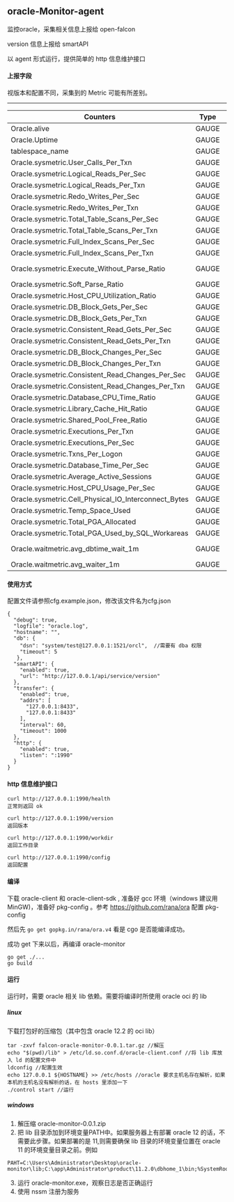 ## oracle-Monitor-agent

监控oracle，采集相关信息上报给 open-falcon

version 信息上报给 smartAPI

以 agent 形式运行，提供简单的 http 信息维护接口

#### 上报字段
视版本和配置不同，采集到的 Metric 可能有所差别。

--------------------------------
| Counters | Type |Tag| Notes|
|-----|------|------|------|
|Oracle.alive|GAUGE|/|oracle alive, 1/-1|
|Oracle.Uptime|GAUGE|database=database,instance=instance|uptime|
|tablespace_name|GAUGE|database=database,instance=instance,tablespace_name=tablespace_name|tablespace usage percent|
|Oracle.sysmetric.User_Calls_Per_Txn|GAUGE|database=database,instance=instance|Calls Per Txn|
|Oracle.sysmetric.Logical_Reads_Per_Sec|GAUGE|database=database,instance=instance|Reads Per Second|
|Oracle.sysmetric.Logical_Reads_Per_Txn|GAUGE|database=database,instance=instance|Reads Per Txn|
|Oracle.sysmetric.Redo_Writes_Per_Sec|GAUGE|database=database,instance=instance|Writes Per Second|
|Oracle.sysmetric.Redo_Writes_Per_Txn|GAUGE|database=database,instance=instance|Writes Per Txn|
|Oracle.sysmetric.Total_Table_Scans_Per_Sec|GAUGE|database=database,instance=instance|Scans Per Second|
|Oracle.sysmetric.Total_Table_Scans_Per_Txn|GAUGE|database=database,instance=instance|Scans Per Txn|
|Oracle.sysmetric.Full_Index_Scans_Per_Sec|GAUGE|database=database,instance=instance|Scans Per Second|
|Oracle.sysmetric.Full_Index_Scans_Per_Txn|GAUGE|database=database,instance=instance|Scans Per Txn|
|Oracle.sysmetric.Execute_Without_Parse_Ratio|GAUGE|database=database,instance=instance|% (ExecWOParse/TotalExec)|
|Oracle.sysmetric.Soft_Parse_Ratio|GAUGE|database=database,instance=instance|% SoftParses/TotalParses|
|Oracle.sysmetric.Host_CPU_Utilization_Ratio|GAUGE|database=database,instance=instance|% Busy/(Idle+Busy)|
|Oracle.sysmetric.DB_Block_Gets_Per_Sec|GAUGE|database=database,instance=instance|Blocks Per Second|
|Oracle.sysmetric.DB_Block_Gets_Per_Txn|GAUGE|database=database,instance=instance|Blocks Per Txn|
|Oracle.sysmetric.Consistent_Read_Gets_Per_Sec|GAUGE|database=database,instance=instance|Blocks Per Second|
|Oracle.sysmetric.Consistent_Read_Gets_Per_Txn|GAUGE|database=database,instance=instance|Blocks Per Txn|
|Oracle.sysmetric.DB_Block_Changes_Per_Sec|GAUGE|database=database,instance=instance|Blocks Per Second|
|Oracle.sysmetric.DB_Block_Changes_Per_Txn|GAUGE|database=database,instance=instance|Blocks Per Txn|
|Oracle.sysmetric.Consistent_Read_Changes_Per_Sec|GAUGE|database=database,instance=instance|Blocks Per Second|
|Oracle.sysmetric.Consistent_Read_Changes_Per_Txn|GAUGE|database=database,instance=instance|Blocks Per Txn|
|Oracle.sysmetric.Database_CPU_Time_Ratio|GAUGE|database=database,instance=instance|% Cpu/DB_Time|
|Oracle.sysmetric.Library_Cache_Hit_Ratio|GAUGE|database=database,instance=instance|% Hits/Pins|
|Oracle.sysmetric.Shared_Pool_Free_Ratio|GAUGE|database=database,instance=instance|% Free/Total|
|Oracle.sysmetric.Executions_Per_Txn|GAUGE|database=database,instance=instance|Executes Per Txn|
|Oracle.sysmetric.Executions_Per_Sec|GAUGE|database=database,instance=instance|Executes Per Second|
|Oracle.sysmetric.Txns_Per_Logon|GAUGE|database=database,instance=instance|Txns Per Logon|
|Oracle.sysmetric.Database_Time_Per_Sec|GAUGE|database=database,instance=instance|CentiSeconds Per Second|
|Oracle.sysmetric.Average_Active_Sessions|GAUGE|database=database,instance=instance|Active Sessions|
|Oracle.sysmetric.Host_CPU_Usage_Per_Sec|GAUGE|database=database,instance=instance|CentiSeconds Per Second|
|Oracle.sysmetric.Cell_Physical_IO_Interconnect_Bytes|GAUGE|database=database,instance=instance|bytes|
|Oracle.sysmetric.Temp_Space_Used|GAUGE|database=database,instance=instance|bytes|
|Oracle.sysmetric.Total_PGA_Allocated|GAUGE|database=database,instance=instance|bytes|
|Oracle.sysmetric.Total_PGA_Used_by_SQL_Workareas|GAUGE|database=database,instance=instance|bytes|
|Oracle.waitmetric.avg_dbtime_wait_1m|GAUGE|database=database,instance=instance,wait_class=wait_class|Percent of database time spent in the wait|
|Oracle.waitmetric.avg_waiter_1m|GAUGE|database=database,instance=instance,wait_class=wait_class|Average waiter count




#### 使用方式


配置文件请参照cfg.example.json，修改该文件名为cfg.json

```
{
  "debug": true,
  "logfile": "oracle.log",
  "hostname": "",
  "db": {
   	"dsn": "system/test@127.0.0.1:1521/orcl",  //需要有 dba 权限
    "timeout": 5
   },
  "smartAPI": {
    "enabled": true,
    "url": "http://127.0.0.1/api/service/version"
  },
  "transfer": {
    "enabled": true,
    "addrs": [
      "127.0.0.1:8433",
      "127.0.0.1:8433"
    ],
    "interval": 60,
    "timeout": 1000
  },
  "http": {
    "enabled": true,
    "listen": ":1990"
  }
}
```

#### http 信息维护接口

```
curl http://127.0.0.1:1990/health
正常则返回 ok

curl http://127.0.0.1:1990/version
返回版本

curl http://127.0.0.1:1990/workdir
返回工作目录
 
curl http://127.0.0.1:1990/config
返回配置
```

#### 编译
下载 oracle-client 和 oracle-client-sdk , 准备好 gcc 环境（windows 建议用 MinGW)，准备好 pkg-config 。参考 https://github.com/rana/ora 配置 pkg-config

然后先 ```go get gopkg.in/rana/ora.v4``` 看是 cgo 是否能编译成功。

成功 get 下来以后，再编译 oracle-monitor

```
go get ./...
go build
```

#### 运行
运行时，需要 oracle 相关 lib 依赖。需要将编译时所使用 oracle oci 的 lib
##### linux
下载打包好的压缩包（其中包含 oracle 12.2 的 oci lib）
```
tar -zxvf falcon-oracle-monitor-0.0.1.tar.gz //解压
echo "$(pwd)/lib" > /etc/ld.so.conf.d/oracle-client.conf //将 lib 库放入 ld 的配置文件中
ldconfig //配置生效
echo 127.0.0.1 ${HOSTNAME} >> /etc/hosts //oracle 要求主机名存在解析，如果本机的主机名没有解析的话，在 hosts 里添加一下
./control start //运行
```
##### windows
1. 解压缩 oracle-monitor-0.0.1.zip
2. 把 lib 目录添加到环境变量PATH中。如果服务器上有部署 oracle 12 的话，不需要此步骤。如果部署的是 11,则需要确保 lib 目录的环境变量位置在 oracle 11 的环境变量目录之前。例如
```
PAHT=C:\Users\Administrator\Desktop\oracle-monitor\lib;C:\app\Administrator\product\11.2.0\dbhome_1\bin;%SystemRoot%\system32;%SystemRoot%;%SystemRoot%\System32\Wbem;%SYSTEMROOT%\System32\WindowsPowerShell\v1.0\
```
3. 运行 oracle-monitor.exe，观察日志是否正确运行
4. 使用 nssm 注册为服务
